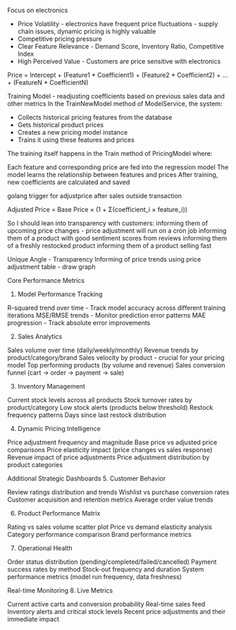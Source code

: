 Focus on electronics

- Price Volatility - electronics have frequent price fluctuations - supply chain issues, dynamic pricing is highly valuable
- Competitive pricing pressure
- Clear Feature Relevance - Demand Score, Inventory Ratio, Competitive Index
- High Perceived Value - Customers are price sensitive with electronics

Price = Intercept + (Feature1 * Coefficient1) + (Feature2 * Coefficient2) + ... + (FeatureN * CoefficientN)

Training Model - readjusting coefficients based on previous sales data and other metrics
In the TrainNewModel method of ModelService, the system:
- Collects historical pricing features from the database
- Gets historical product prices
- Creates a new pricing model instance
- Trains it using these features and prices

The training itself happens in the Train method of PricingModel where:

Each feature and corresponding price are fed into the regression model
The model learns the relationship between features and prices
After training, new coefficients are calculated and saved

golang trigger for adjustprice after sales outside transaction

Adjusted Price = Base Price × (1 + Σ(coefficient_i × feature_i))

So I should lean into transparency with customers:
informing them of upcoming price changes - price adjustment will run on a cron job
informing them of a product with good sentiment scores from reviews
informing them of a freshly restocked product
informing them of a product selling fast

Unique Angle - Transparency
Informing of price trends using price adjustment table - draw graph


Core Performance Metrics
1. Model Performance Tracking

R-squared trend over time - Track model accuracy across different training iterations
MSE/RMSE trends - Monitor prediction error patterns
MAE progression - Track absolute error improvements

2. Sales Analytics

Sales volume over time (daily/weekly/monthly)
Revenue trends by product/category/brand
Sales velocity by product - crucial for your pricing model
Top performing products (by volume and revenue)
Sales conversion funnel (cart → order → payment → sale)

3. Inventory Management

Current stock levels across all products
Stock turnover rates by product/category
Low stock alerts (products below threshold)
Restock frequency patterns
Days since last restock distribution

4. Dynamic Pricing Intelligence

Price adjustment frequency and magnitude
Base price vs adjusted price comparisons
Price elasticity impact (price changes vs sales response)
Revenue impact of price adjustments
Price adjustment distribution by product categories

Additional Strategic Dashboards
5. Customer Behavior

Review ratings distribution and trends
Wishlist vs purchase conversion rates
Customer acquisition and retention metrics
Average order value trends

6. Product Performance Matrix

Rating vs sales volume scatter plot
Price vs demand elasticity analysis
Category performance comparison
Brand performance metrics

7. Operational Health

Order status distribution (pending/completed/failed/cancelled)
Payment success rates by method
Stock-out frequency and duration
System performance metrics (model run frequency, data freshness)

Real-time Monitoring
8. Live Metrics

Current active carts and conversion probability
Real-time sales feed
Inventory alerts and critical stock levels
Recent price adjustments and their immediate impact













